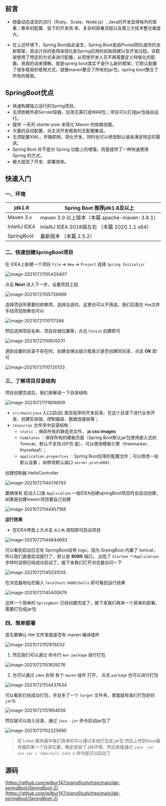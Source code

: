 ## 前言

- 随着动态语言的流行（Ruby、Scala、Node.js）, Java的开发显得格外的笨重；繁多的配置、低下的开发效
  率、复杂的部署流程以及第三方技术整合难度大。

- 在上述环境下，Spring Boot由此诞生，Spring Boot是由Pivotal团队提供的全新框架，其设计目的是用来简化新Spring应用的初始搭建以及开发过程。该框架使用了特定的方式来进行配置，从而使开发人员不再需要定义样板化的配置。用我的话来理解，就是spring boot其实不是什么新的框架，它默认配置了很多框架的使用方式，就像maven整合了所有的jar包，spring boot整合了所有的框架。

## SpringBoot优点

- 快速构建独立运行的Spring项目。
- 无须依赖外部Servlet容器，应用无需打成WAR包；项目可以打成jar包独自运行。
- 提供 一系列 starter pom 来简化 Maven 的依赖加载。
- 大量的自动配置，对主流开发框架的无配置集成。
- 无须配置XML，开箱即用，简化开发，同时也可以修改默认值来满足特定的需求。
- Spring Boot 并不是对 Spring 功能上的增强，而是提供了一种快速使用 Spring 的方式。
- 极大提高了开发、部署效率。

## 快速入门

### 一、环境

| jdk1.8        | Spring Boot 推荐jdk1.8及以上                   |
| ------------- | ---------------------------------------------- |
| Maven 3.x     | maven 3.0 以上版本（本篇 apache-maven-3.8.1）  |
| IntelliJ IDEA | IntelliJ IDEA 2018版左右 （本篇 2020.1.1 x64） |
| SpringBoot    | 最新版本 （本篇 2.5.2）                        |

### 二、快速创建SpringBoot项目

在 IDEA上新建一个项目 `File`  => `New`  => `Project` 选择 `Spring Initializr` 

![image-20210721105420407](https://cdn.jsdelivr.net/gh/wilbur147/cdnPictureBed/article/20210721105420.png)



点击 **Next** 进入下一步，设置项目工程



![image-20210721105726899](https://cdn.jsdelivr.net/gh/wilbur147/cdnPictureBed/article/20210721105727.png)



选择项目所需要的依赖项，选择合适的，这里也可以不用选，我们后面在 `Pom`文件手动添加依赖也可以



![image-20210721110117394](https://cdn.jsdelivr.net/gh/wilbur147/cdnPictureBed/article/20210721110117.png)



然后选择项目名称、项目存储位置等，点击 `Finish` 创建即可



![image-20210721110605531](https://cdn.jsdelivr.net/gh/wilbur147/cdnPictureBed/article/20210721110605.png)



遇到设置的目录不存在时，创建会弹出提示框表示是否创建同目录，点击 **OK** 即可



![image-20210721110720133](https://cdn.jsdelivr.net/gh/wilbur147/cdnPictureBed/article/20210721110720.png)



### 三、了解项目目录结构

项目创建完成后，我们来解读一下目录结构



![image-20210721111806809](https://cdn.jsdelivr.net/gh/wilbur147/cdnPictureBed/article/20210721111807.png)

- `src/main/java` 入口(启动) 类及程序的开发目录。在这个目录下进行业务开发、创建实体层、控制器层、数据连接层等；
- `resources` 文件夹中目录结构：
  - `static` ：保存所有的静态资文件， **js css images**
  - `templates` ：保存所有的模板页面（Spring Boot默认jar包使用嵌入式的Tomcat，默认不支持JSP页
    面），可以使用模板引擎（freemarker、thymeleaf）；
  - `application.properties` ：Spring Boot应用的配置文件；可以修改一些默认设置；
    如修改默认端口 `server.prot=8081`



创建控制器 HelloController



![image-20210721144316793](https://cdn.jsdelivr.net/gh/wilbur147/cdnPictureBed/article/20210721144316.png)



要确保有 启动入口类 `Application` 一般IDEA创建springBoot项目时会自动创建，如果是创建maven项目要自己创建



![image-20210721144457168](https://cdn.jsdelivr.net/gh/wilbur147/cdnPictureBed/article/20210721144457.png)



**运行效果**

- 在IDEA界面上方点击 `右三角` 按钮即可启动项目

![image-20210721144844693](https://cdn.jsdelivr.net/gh/wilbur147/cdnPictureBed/article/20210721144844.png)



可以看到启动日志有 SpringBoot自带 logo，因为 SrpingBoot 内置了 tomcat，所以我们直接启动就行了，默认是 **8080** 端口， 出现了 `Started **Application` 字样时说明已经成功启动了，接下来我们打开浏览器访问一下



![image-20210721145031035](https://cdn.jsdelivr.net/gh/wilbur147/cdnPictureBed/article/20210721145031.png)



在浏览器地址栏输入 `localhost:8080/hello` 即可看到运行结果



![image-20210721145400879](https://cdn.jsdelivr.net/gh/wilbur147/cdnPictureBed/article/20210721145400.png)

这样一个简单的 `SpringBoot` 已经创建完成了，接下来我们再来一个简单的部署，需要打包成jar包



### 四、简单部署

首先要确认 `POM` 文件里面是否有 maven 编译插件

![image-20210721151615032](https://cdn.jsdelivr.net/gh/wilbur147/cdnPictureBed/article/20210721151615.png)



1. 然后我们可以通过 命令行 `mvn package` 进行打包

![image-20210721151829276](https://cdn.jsdelivr.net/gh/wilbur147/cdnPictureBed/article/20210721151829.png)

2. 也可以通过 `idea` 右侧 有个 `maven` 组件 打开， 点击 `package` 也可以进行打包

![image-20210721154437634](https://cdn.jsdelivr.net/gh/wilbur147/cdnPictureBed/article/20210721154437.png)

可以看到已经成功打包，并且多了一个 `target` 文件夹，里面就有我们打包好的`jar包`

![image-20210721151954056](https://cdn.jsdelivr.net/gh/wilbur147/cdnPictureBed/article/20210721151954.png)



然后就可以进入目录，通过 `java -jar` 命令启动jar包了

![image-20210721152225690](https://cdn.jsdelivr.net/gh/wilbur147/cdnPictureBed/article/20210721152225.png)

> 在 Linux 服务器中我们简单的可以通过本地打包成 jar包 然后上传到linux服务器的某一个目录位置，确定安装了 jdk环境，然后直接通过 `java -jar xxx.jar > /dev/null 2>&1 &` 命令就可以启动了

## 源码

[https://github.com/wilbur147/xiangStudy/tree/main/lab-springBoot/SpringBoot-2](https://github.com/wilbur147/xiangStudy/tree/main/lab-springBoot/SpringBoot-2)

